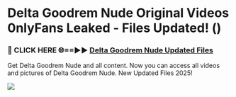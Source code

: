 # Delta Goodrem Nude Original Videos 0nlyFans Leaked - Files Updated! ()

<h3>🔴 CLICK HERE 🌐==►► <a href="https://tinyurl.com/2p9ay9w9" rel="nofollow">Delta Goodrem Nude Updated Files</a></h3>

Get Delta Goodrem Nude and all content. Now you can access all videos and pictures of Delta Goodrem Nude. New Updated Files 2025!

[![](https://i.imgur.com/KQgVmj3.gif)](https://tinyurl.com/2p9ay9w9)
